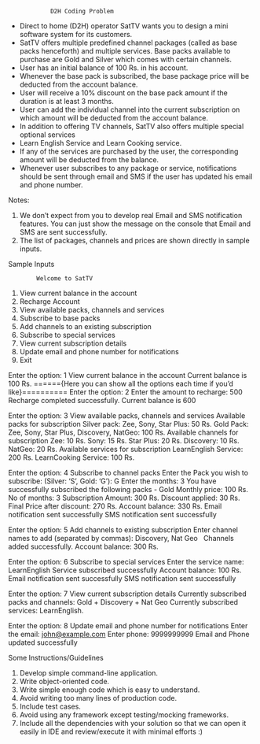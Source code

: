 				D2H Coding Problem   
- Direct to home (D2H) operator SatTV wants you to design a mini software system for its customers. 
- SatTV offers multiple predefined channel packages (called as base packs henceforth) and multiple services. Base packs available to purchase are Gold and Silver which comes with certain channels. 
- User has an initial balance of 100 Rs. in his account. 
- Whenever the base pack is subscribed, the base package price will be deducted from the account balance. 
- User will receive a 10% discount on the base pack amount if the duration is at least 3 months. 
- User can add the individual channel into the current subscription on which amount will be deducted from the account balance. 
- In addition to offering TV channels, SatTV also offers multiple special optional services 
- Learn English Service and Learn Cooking service. 
- If any of the services are purchased by the user, the corresponding amount will   be deducted from the balance. 
- Whenever user subscribes to any package or service, notifications should be sent through email and SMS if the user has updated his email and phone number.  

Notes: 
1. We don’t expect from you to develop real Email and SMS notification features. You can just show the message on the console that Email and SMS are sent successfully.  
2. The list of packages, channels and prices are shown directly in sample inputs.  

Sample Inputs 

 
			Welcome to SatTV 
1. View current balance in the account 
2. Recharge Account 
3. View available packs, channels and services 
4. Subscribe to base packs 
5. Add channels to an existing subscription 
6. Subscribe to special services 
7. View current subscription details 
8. Update email and phone number for notifications 
9. Exit 
 
Enter the option: 1
View current balance in the account Current balance is 100 Rs. 
======{Here you can show all the options each time if you’d like}========== 
Enter the option: 2 
Enter the amount to recharge: 500 
Recharge completed successfully. 
Current balance is 600
 
Enter the option: 3 
	View available packs, channels and services 
		Available packs for subscription 
			Silver pack: Zee, Sony, Star Plus: 50 Rs. 
			Gold Pack: Zee, Sony, Star Plus, Discovery, NatGeo: 100 Rs. 
		Available channels for subscription 
			Zee: 10 Rs. 
			Sony: 15 Rs. 
			Star Plus: 20 Rs. 
			Discovery: 10 Rs. 
			NatGeo: 20 Rs. 
		Available services for subscription 
			LearnEnglish Service: 200 Rs. 
			LearnCooking Service: 100 Rs.
  
Enter the option: 4
 Subscribe to channel packs Enter the Pack you wish to subscribe: (Silver: ‘S’, Gold: ‘G’): G
 Enter the months: 3 
 You have successfully subscribed the following packs - Gold Monthly price: 100 Rs. No of months: 3 
 Subscription Amount: 300 Rs. Discount applied: 30 Rs. 
 Final Price after discount: 270 Rs. 
 Account balance: 330 Rs. 
 Email notification sent successfully SMS notification sent successfully
  
 Enter the option: 5
 Add channels to existing subscription 
 Enter channel names to add (separated by commas): Discovery, Nat Geo 
 
Channels added successfully. Account balance: 300 Rs.
  
Enter the option: 6 Subscribe to special services 
Enter the service name: LearnEnglish Service subscribed successfully Account balance: 100 Rs. Email notification sent successfully SMS notification sent successfully 
  
Enter the option: 7 View current subscription details Currently subscribed packs and channels: Gold + Discovery + Nat Geo Currently subscribed services: LearnEnglish. 
  
Enter the option: 8 Update email and phone number for notifications 
Enter the email: john@example.com Enter phone: 9999999999 Email and Phone updated successfully 

 
Some Instructions/Guidelines  
1. Develop simple command-line application. 
2. Write object-oriented code. 
3. Write simple enough code which is easy to understand. 
4. Avoid writing too many lines of production code. 
5. Include test cases. 
6. Avoid using any framework except testing/mocking frameworks. 
7. Include all the dependencies with your solution so that we can open it easily in IDE and review/execute it with minimal efforts :) 
